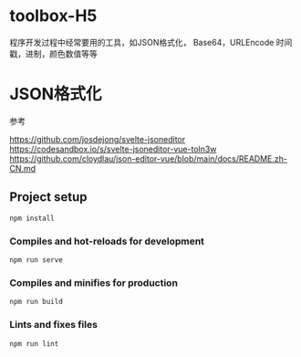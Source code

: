 # toolbox-H5
程序开发过程中经常要用的工具，如JSON格式化， Base64，URLEncode  时间戳，进制，颜色数值等等
# JSON格式化
参考 

https://github.com/josdejong/svelte-jsoneditor
https://codesandbox.io/s/svelte-jsoneditor-vue-toln3w
https://github.com/cloydlau/json-editor-vue/blob/main/docs/README.zh-CN.md

## Project setup
```
npm install
```

### Compiles and hot-reloads for development
```
npm run serve
```

### Compiles and minifies for production
```
npm run build
```

### Lints and fixes files
```
npm run lint
```

